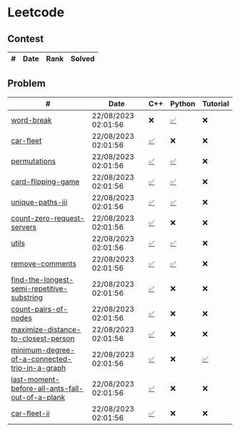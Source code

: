 # Leetcode
## Contest
| # | Date | Rank | Solved | 
|---|---|---|---|
## Problem
| # | Date | C++ | Python | Tutorial | 
|---|---|---|---|---|
| [word-break](https://leetcode.com/problems/word-break/) | 22/08/2023 02:01:56 | ❌ | [✅](https://github.com/goodstudyqaq/leetcode/blob/main/problems-python/word-break/solution.py) | ❌ |
| [car-fleet](https://leetcode.com/problems/car-fleet/) | 22/08/2023 02:01:56 | [✅](https://github.com/goodstudyqaq/leetcode/blob/main/problems-cpp/car-fleet/solution.h) | ❌ | ❌ |
| [permutations](https://leetcode.com/problems/permutations/) | 22/08/2023 02:01:56 | [✅](https://github.com/goodstudyqaq/leetcode/blob/main/problems-cpp/permutations/solution.h) | [✅](https://github.com/goodstudyqaq/leetcode/blob/main/problems-python/permutations/solution.py) | ❌ |
| [card-flipping-game](https://leetcode.com/problems/card-flipping-game/) | 22/08/2023 02:01:56 | [✅](https://github.com/goodstudyqaq/leetcode/blob/main/problems-cpp/card-flipping-game/solution.h) | [✅](https://github.com/goodstudyqaq/leetcode/blob/main/problems-python/card-flipping-game/solution.py) | ❌ |
| [unique-paths-iii](https://leetcode.com/problems/unique-paths-iii/) | 22/08/2023 02:01:56 | [✅](https://github.com/goodstudyqaq/leetcode/blob/main/problems-cpp/unique-paths-iii/solution.h) | [✅](https://github.com/goodstudyqaq/leetcode/blob/main/problems-python/unique-paths-iii/solution.py) | ❌ |
| [count-zero-request-servers](https://leetcode.com/problems/count-zero-request-servers/) | 22/08/2023 02:01:56 | [✅](https://github.com/goodstudyqaq/leetcode/blob/main/problems-cpp/count-zero-request-servers/solution.h) | ❌ | ❌ |
| [utils](https://leetcode.com/problems/utils/) | 22/08/2023 02:01:56 | [✅](https://github.com/goodstudyqaq/leetcode/blob/main/problems-cpp/utils/solution.h) | [✅](https://github.com/goodstudyqaq/leetcode/blob/main/problems-python/utils/solution.py) | ❌ |
| [remove-comments](https://leetcode.com/problems/remove-comments/) | 22/08/2023 02:01:56 | [✅](https://github.com/goodstudyqaq/leetcode/blob/main/problems-cpp/remove-comments/solution.h) | [✅](https://github.com/goodstudyqaq/leetcode/blob/main/problems-python/remove-comments/solution.py) | ❌ |
| [find-the-longest-semi-repetitive-substring](https://leetcode.com/problems/find-the-longest-semi-repetitive-substring/) | 22/08/2023 02:01:56 | [✅](https://github.com/goodstudyqaq/leetcode/blob/main/problems-cpp/find-the-longest-semi-repetitive-substring/solution.h) | ❌ | ❌ |
| [count-pairs-of-nodes](https://leetcode.com/problems/count-pairs-of-nodes/) | 22/08/2023 02:01:56 | [✅](https://github.com/goodstudyqaq/leetcode/blob/main/problems-cpp/count-pairs-of-nodes/solution.h) | ❌ | ❌ |
| [maximize-distance-to-closest-person](https://leetcode.com/problems/maximize-distance-to-closest-person/) | 22/08/2023 02:01:56 | [✅](https://github.com/goodstudyqaq/leetcode/blob/main/problems-cpp/maximize-distance-to-closest-person/solution.h) | ❌ | ❌ |
| [minimum-degree-of-a-connected-trio-in-a-graph](https://leetcode.com/problems/minimum-degree-of-a-connected-trio-in-a-graph/) | 22/08/2023 02:01:56 | [✅](https://github.com/goodstudyqaq/leetcode/blob/main/problems-cpp/minimum-degree-of-a-connected-trio-in-a-graph/solution.h) | ❌ | [✅](https://github.com/goodstudyqaq/leetcode/blob/main/problems-cpp/minimum-degree-of-a-connected-trio-in-a-graph/README.md) |
| [last-moment-before-all-ants-fall-out-of-a-plank](https://leetcode.com/problems/last-moment-before-all-ants-fall-out-of-a-plank/) | 22/08/2023 02:01:56 | [✅](https://github.com/goodstudyqaq/leetcode/blob/main/problems-cpp/last-moment-before-all-ants-fall-out-of-a-plank/solution.h) | ❌ | ❌ |
| [car-fleet-ii](https://leetcode.com/problems/car-fleet-ii/) | 22/08/2023 02:01:56 | [✅](https://github.com/goodstudyqaq/leetcode/blob/main/problems-cpp/car-fleet-ii/solution.h) | ❌ | ❌ |

